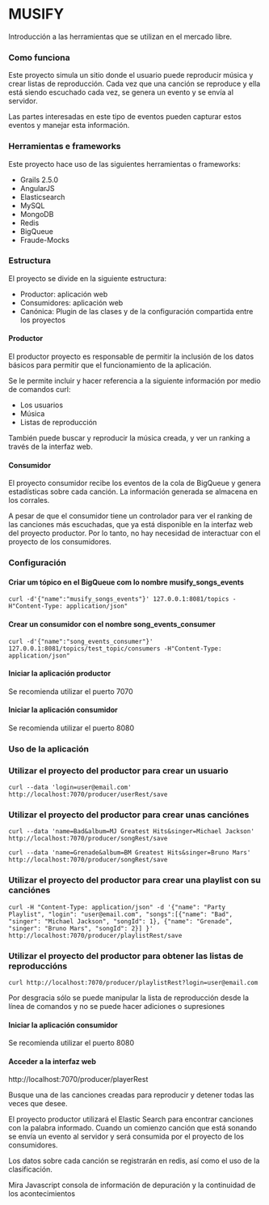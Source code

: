 # MUSIFY #

Introducción a las herramientas que se utilizan en el mercado libre.

### Como funciona ###
Este proyecto simula un sitio donde el usuario puede reproducir música y crear listas de reproducción. Cada vez que una canción se reproduce y ella está siendo escuchado cada vez, se genera un evento y se envía al servidor.

Las partes interesadas en este tipo de eventos pueden capturar estos eventos y manejar esta información.


### Herramientas e frameworks ###
Este proyecto hace uso de las siguientes herramientas o frameworks:

 - Grails 2.5.0
 - AngularJS
 - Elasticsearch
 - MySQL
 - MongoDB
 - Redis
 - BigQueue
 - Fraude-Mocks

### Estructura ###
El proyecto se divide en la siguiente estructura:
 - Productor: aplicación web
 - Consumidores: aplicación web
 - Canónica: Plugin de las clases y de la configuración compartida entre los proyectos

#### Productor ####
El productor proyecto es responsable de permitir la inclusión de los datos básicos para permitir que el funcionamiento de la aplicación.

Se le permite incluir y hacer referencia a la siguiente información por medio de comandos curl:
 - Los usuarios
 - Música
 - Listas de reproducción

También puede buscar y reproducir la música creada, y ver un ranking a través de la interfaz web.

#### Consumidor ####
El proyecto consumidor recibe los eventos de la cola de BigQueue y genera estadísticas sobre cada canción. La información generada se almacena en los corrales.

A pesar de que el consumidor tiene un controlador para ver el ranking de las canciones más escuchadas, que ya está disponible en la interfaz web del proyecto productor. Por lo tanto, no hay necesidad de interactuar con el proyecto de los consumidores.


### Configuración ###

#### Criar um tópico en el BigQueue com lo nombre musify_songs_events ####
`curl -d'{"name":"musify_songs_events"}' 127.0.0.1:8081/topics -H"Content-Type: application/json"`

#### Crear un consumidor con el nombre song_events_consumer ####
`curl -d'{"name":"song_events_consumer"}' 127.0.0.1:8081/topics/test_topic/consumers -H"Content-Type: application/json"`

#### Iniciar la aplicación productor ####
Se recomienda utilizar el puerto 7070

#### Iniciar la aplicación consumidor ####
Se recomienda utilizar el puerto 8080

### Uso de la aplicación ###

### Utilizar el proyecto del productor para crear un usuario ###
`curl --data 'login=user@email.com' http://localhost:7070/producer/userRest/save`

### Utilizar el proyecto del productor para crear unas canciónes ###
`curl --data 'name=Bad&album=MJ Greatest Hits&singer=Michael Jackson' http://localhost:7070/producer/songRest/save`

`curl --data 'name=Grenade&album=BM Greatest Hits&singer=Bruno Mars' http://localhost:7070/producer/songRest/save`

### Utilizar el proyecto del productor para crear una playlist con su canciónes ###
`curl -H "Content-Type: application/json" -d '{"name": "Party Playlist", "login": "user@email.com", "songs":[{"name": "Bad", "singer": "Michael Jackson", "songId": 1}, {"name": "Grenade", "singer": "Bruno Mars", "songId": 2}] }' http://localhost:7070/producer/playlistRest/save`

### Utilizar el proyecto del productor para obtener las listas de reproduccións ###
`curl http://localhost:7070/producer/playlistRest?login=user@email.com`

Por desgracia sólo se puede manipular la lista de reproducción desde la línea de comandos y no se puede hacer adiciones o supresiones

#### Iniciar la aplicación consumidor ####
Se recomienda utilizar el puerto 8080

#### Acceder a la interfaz web ####

http://localhost:7070/producer/playerRest

Busque una de las canciones creadas para reproducir y detener todas las veces que desee.

El proyecto productor utilizará el Elastic Search para encontrar canciones con la palabra informado. Cuando un comienzo canción que está sonando se envía un evento al servidor y será consumida por el proyecto de los consumidores.

Los datos sobre cada canción se registrarán en redis, así como el uso de la clasificación.

Mira Javascript consola de información de depuración y la continuidad de los acontecimientos
